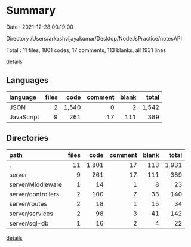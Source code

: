 # Summary

Date : 2021-12-28 00:19:00

Directory /Users/arkashvijayakumar/Desktop/NodeJsPractice/notesAPI

Total : 11 files,  1801 codes, 17 comments, 113 blanks, all 1931 lines

[details](details.md)

## Languages
| language | files | code | comment | blank | total |
| :--- | ---: | ---: | ---: | ---: | ---: |
| JSON | 2 | 1,540 | 0 | 2 | 1,542 |
| JavaScript | 9 | 261 | 17 | 111 | 389 |

## Directories
| path | files | code | comment | blank | total |
| :--- | ---: | ---: | ---: | ---: | ---: |
| . | 11 | 1,801 | 17 | 113 | 1,931 |
| server | 9 | 261 | 17 | 111 | 389 |
| server/Middleware | 1 | 14 | 1 | 8 | 23 |
| server/controllers | 2 | 100 | 7 | 33 | 140 |
| server/routes | 2 | 18 | 1 | 15 | 34 |
| server/services | 2 | 98 | 3 | 41 | 142 |
| server/sql-db | 1 | 16 | 2 | 4 | 22 |

[details](details.md)